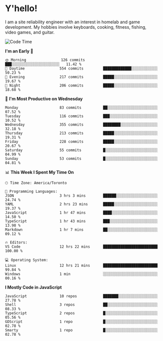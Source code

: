 # Y'hello!
I am a site reliability engineer with an interest in homelab and game development.
My hobbies involve keyboards, cooking, fitness, fishing, video games, and guitar.

<!--START_SECTION:waka-->
![Code Time](http://img.shields.io/badge/Code%20Time-56%20hrs%2048%20mins-blue)

**I'm an Early 🐤** 

```text
🌞 Morning                126 commits         ███░░░░░░░░░░░░░░░░░░░░░░   11.42 % 
🌆 Daytime                554 commits         █████████████░░░░░░░░░░░░   50.23 % 
🌃 Evening                217 commits         █████░░░░░░░░░░░░░░░░░░░░   19.67 % 
🌙 Night                  206 commits         █████░░░░░░░░░░░░░░░░░░░░   18.68 % 
```
📅 **I'm Most Productive on Wednesday** 

```text
Monday                   83 commits          ██░░░░░░░░░░░░░░░░░░░░░░░   07.52 % 
Tuesday                  116 commits         ███░░░░░░░░░░░░░░░░░░░░░░   10.52 % 
Wednesday                355 commits         ████████░░░░░░░░░░░░░░░░░   32.18 % 
Thursday                 213 commits         █████░░░░░░░░░░░░░░░░░░░░   19.31 % 
Friday                   228 commits         █████░░░░░░░░░░░░░░░░░░░░   20.67 % 
Saturday                 55 commits          █░░░░░░░░░░░░░░░░░░░░░░░░   04.99 % 
Sunday                   53 commits          █░░░░░░░░░░░░░░░░░░░░░░░░   04.81 % 
```


📊 **This Week I Spent My Time On** 

```text
🕑︎ Time Zone: America/Toronto

💬 Programming Languages: 
JSON                     3 hrs 3 mins        ██████░░░░░░░░░░░░░░░░░░░   24.74 % 
YAML                     2 hrs 23 mins       █████░░░░░░░░░░░░░░░░░░░░   19.37 % 
JavaScript               1 hr 47 mins        ████░░░░░░░░░░░░░░░░░░░░░   14.50 % 
TypeScript               1 hr 43 mins        ███░░░░░░░░░░░░░░░░░░░░░░   13.98 % 
Markdown                 1 hr 7 mins         ██░░░░░░░░░░░░░░░░░░░░░░░   09.12 % 

🔥 Editors: 
VS Code                  12 hrs 22 mins      █████████████████████████   100.00 % 

💻 Operating System: 
Linux                    12 hrs 21 mins      █████████████████████████   99.84 % 
Windows                  1 min               ░░░░░░░░░░░░░░░░░░░░░░░░░   00.16 % 
```

**I Mostly Code in JavaScript** 

```text
JavaScript               10 repos            ███████░░░░░░░░░░░░░░░░░░   27.78 % 
Shell                    3 repos             ██░░░░░░░░░░░░░░░░░░░░░░░   08.33 % 
TypeScript               2 repos             █░░░░░░░░░░░░░░░░░░░░░░░░   05.56 % 
GDScript                 1 repo              █░░░░░░░░░░░░░░░░░░░░░░░░   02.78 % 
Smarty                   1 repo              █░░░░░░░░░░░░░░░░░░░░░░░░   02.78 % 
```




<!--END_SECTION:waka-->
